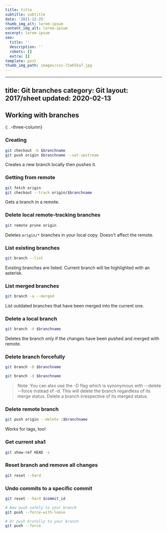 ```yaml
---
title: title
subtitle: subtitle
date: '2021-12-25'
thumb_img_alt: lorem-ipsum
content_img_alt: lorem-ipsum
excerpt: lorem-ipsum
seo:
  title: ''
  description: ''
  robots: []
  extra: []
template: post
thumb_img_path: images/css-72a655a7.jpg
---
```

---
title: Git branches
category: Git
layout: 2017/sheet
updated: 2020-02-13
---

## Working with branches

{: .-three-column}

### Creating

```bash
git checkout -b $branchname
git push origin $branchname --set-upstream
```

Creates a new branch locally then pushes it.

### Getting from remote

```bash
git fetch origin
git checkout --track origin/$branchname
```

Gets a branch in a remote.

### Delete local remote-tracking branches

```bash
git remote prune origin
```

Deletes `origin/*` branches in your local copy. Doesn't affect the remote.

### List existing branches

```bash
git branch --list
```

Existing branches are listed. Current branch will be highlighted with an asterisk.

### List merged branches

```bash
git branch -a --merged
```

List outdated branches that have been merged into the current one.

### Delete a local branch

```bash
git branch -d $branchname
```

Deletes the branch only if the changes have been pushed and merged with remote.

### Delete branch forcefully

```bash
git branch -D $branchname
```

```bash
git branch -d $branchname
```

> Note: You can also use the -D flag which is synonymous with --delete --force instead of -d. This will delete the branch regardless of its merge status.
> Delete a branch irrespective of its merged status.

### Delete remote branch

```bash
git push origin --delete :$branchname
```

Works for tags, too!

### Get current sha1

```bash
git show-ref HEAD -s
```

### Reset branch and remove all changes

```bash
git reset --hard
```

### Undo commits to a specific commit

```bash
git reset --hard $commit_id

# Now push safely to your branch
git push --force-with-lease

# Or push brutally to your branch
git push --force
```
